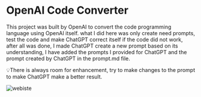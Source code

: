 # OpenAI Code Converter 

This project was built by OpenAI to convert the code programming language using OpenAI itself.
what I did here was only create need prompts, test the code and make ChatGPT correct itself if the code did not work, after all was done, I made ChatGPT create a new prompt based on its understanding, I have added the prompts I provided for ChatGPT and the prompt created by ChatGPT in the prompt.md file.
 
💡There is always room for enhancement, try to make changes to the prompt to make ChatGPT make a better result.

![webiste](https://i.ibb.co/gDzd0sj/Animation.gif)